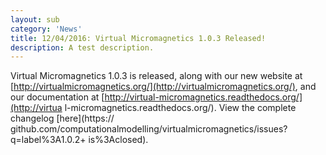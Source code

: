 ```yaml
---
layout: sub
category: 'News'
title: 12/04/2016: Virtual Micromagnetics 1.0.3 Released!
description: A test description.
---
```


Virtual Micromagnetics 1.0.3 is released, along with our new website at
[http://virtualmicromagnetics.org/](http://virtualmicromagnetics.org/), and our
documentation at [http://virtual-micromagnetics.readthedocs.org/](http://virtua
l-micromagnetics.readthedocs.org/). View the complete changelog [here](https://
github.com/computationalmodelling/virtualmicromagnetics/issues?q=label%3A1.0.2+
is%3Aclosed).
